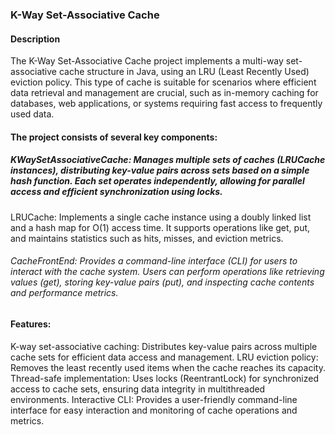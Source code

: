 ### **K-Way Set-Associative Cache**

#### Description 

The K-Way Set-Associative Cache project implements a multi-way set-associative cache structure in Java, using an LRU (Least Recently Used) eviction policy. This type of cache is suitable for scenarios where efficient data retrieval and management are crucial, such as in-memory caching for databases, web applications, or systems requiring fast access to frequently used data.

#### The project consists of several key components:

##### KWaySetAssociativeCache: Manages multiple sets of caches (LRUCache instances), distributing key-value pairs across sets based on a simple hash function. Each set operates independently, allowing for parallel access and efficient synchronization using locks.

LRUCache: Implements a single cache instance using a doubly linked list and a hash map for O(1) access time. It supports operations like get, put, and maintains statistics such as hits, misses, and eviction metrics.

###### CacheFrontEnd: Provides a command-line interface (CLI) for users to interact with the cache system. Users can perform operations like retrieving values (get), storing key-value pairs (put), and inspecting cache contents and performance metrics.

#### Features:

K-way set-associative caching: Distributes key-value pairs across multiple cache sets for efficient data access and management.
LRU eviction policy: Removes the least recently used items when the cache reaches its capacity.
Thread-safe implementation: Uses locks (ReentrantLock) for synchronized access to cache sets, ensuring data integrity in multithreaded environments.
Interactive CLI: Provides a user-friendly command-line interface for easy interaction and monitoring of cache operations and metrics.